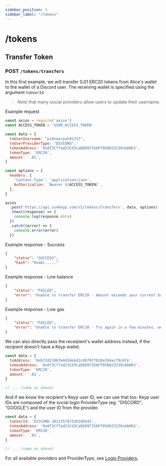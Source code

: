 ```yaml
---
sidebar_position: 3
sidebar_label: "/tokens"
---
```


# /tokens

## Transfer Token

### POST `/tokens/transfers`

In this first example, we will transfer 0.01 ERC20 tokens from Alice's wallet to the wallet of a Discord user. The receiving wallet is specified using the argument `toUserId`. 

> Note that many social providers allow users to update their username.

Example request

```js
const axios = require('axios')
const ACCESS_TOKEN = 'USER_ACCESS_TOKEN'

const data = {
  toUserUsername: "pi0neerpat#1337",
  toUserProviderType: "DISCORD",
  tokenAddress: '0x8f3Cf7ad23Cd3CaDbD9735AFf958023239c6A063',
  tokenType: 'ERC20',
  amount: '.01',
}

const options = {
  headers: {
    'Content-Type': 'application/json',
    Authorization: `Bearer ${ACCESS_TOKEN}`,
  },
}

axios
  .post('https://api.usekeyp.com/v1/tokens/transfers', data, options)
  .then((response) => {
    console.log(response.data)
  })
  .catch((error) => {
    console.error(error)
  })
```

Example response - Success

```json
{
    "status": "SUCCESS",
    "hash": "0xabc....."
}
```

Example response - Low balance

```json
{
    "status": "FAILED",
    "error": "Unable to transfer ERC20 - Amount exceeds your current balance of 0"
}
```

Example response - Low gas

```json
{
    "status": "FAILED",
    "error": "Unable to transfer ERC20 - Try again in a few minutes, we're sending some gas to your wallet."
}
```

We can also directly pass the receipient's wallet address instead, if the recipient doesn't have a Keyp wallet.

```js
const data = {
  toAddress: '0xb72d219bfe0454ebd2cd679ff020a394acf9c6fe',
  tokenAddress: '0x8f3Cf7ad23Cd3CaDbD9735AFf958023239c6A063',
  tokenType: 'ERC20',
  amount: '.01',
}

// ... (same as above)
```

And if we know the recipient's Keyp user ID, we can use that too. Keyp user IDs are composed of the social login ProviderType (eg. "DISCORD", "GOOGLE") and the user ID from the provider. 

```js
const data = {
  toUserId: 'DISCORD-381135787330109441', 
  tokenAddress: '0x8f3Cf7ad23Cd3CaDbD9735AFf958023239c6A063',
  tokenType: 'ERC20',
  amount: '.01',
}

// ... (same as above)
```

For all available providers and ProviderType, see [Login Providers](/coverage/providers).
